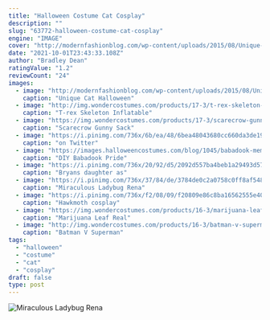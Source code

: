 ```yaml
---
title: "Halloween Costume Cat Cosplay"
description: ""
slug: "63772-halloween-costume-cat-cosplay"
engine: "IMAGE"
cover: "http://modernfashionblog.com/wp-content/uploads/2015/08/Unique-Cat-Halloween-Costume-Ideas-For-Girls-2015-2.jpg"
date: "2021-10-01T23:43:33.108Z"
author: "Bradley Dean"
ratingValue: "1.2"
reviewCount: "24"
images:
  - image: "http://modernfashionblog.com/wp-content/uploads/2015/08/Unique-Cat-Halloween-Costume-Ideas-For-Girls-2015-2.jpg"
    caption: "Unique Cat Halloween"
  - image: "http://img.wondercostumes.com/products/17-3/t-rex-skeleton-inflatable-boys-costume.jpg"
    caption: "T-rex Skeleton Inflatable"
  - image: "https://img.wondercostumes.com/products/17-3/scarecrow-gunny-sack-mask.jpg"
    caption: "Scarecrow Gunny Sack"
  - image: "https://i.pinimg.com/736x/6b/ea/48/6bea48043680cc660da3de19aac7ee59.jpg"
    caption: "on Twitter"
  - image: "https://images.halloweencostumes.com/blog/1045/babadook-meme-5.JPG"
    caption: "DIY Babadook Pride"
  - image: "https://i.pinimg.com/736x/20/92/d5/2092d557ba4beb1a29493d57a35e69fe--catwoman-costume-kids-catwoman-halloween.jpg"
    caption: "Bryans daughter as"
  - image: "https://i.pinimg.com/736x/37/84/de/3784de0c2a0758c0ff8af548fde56cff.jpg"
    caption: "Miraculous Ladybug Rena"
  - image: "https://i.pinimg.com/736x/f2/08/09/f20809e86c8ba16562555e40025fa9d8--miraculous-ladybug-cosplay-awesome-cosplay.jpg"
    caption: "Hawkmoth cosplay"
  - image: "https://img.wondercostumes.com/products/16-3/marijuana-leaf-real.jpg"
    caption: "Marijuana Leaf Real"
  - image: "http://img.wondercostumes.com/products/16-3/batman-v-superman-wonder-woman-deluxe-women-costume.jpg"
    caption: "Batman V Superman"
tags:
  - "halloween"
  - "costume"
  - "cat"
  - "cosplay"
draft: false
type: post
---
```



![Miraculous Ladybug Rena](https://i.pinimg.com/736x/37/84/de/3784de0c2a0758c0ff8af548fde56cff.jpg "Miraculous Ladybug Rena")


<!--inArticleAds-->

<!--galleryOne-->


<!--inArticleAds-->

<!--galleryTwo-->


<!--galleryThree-->

